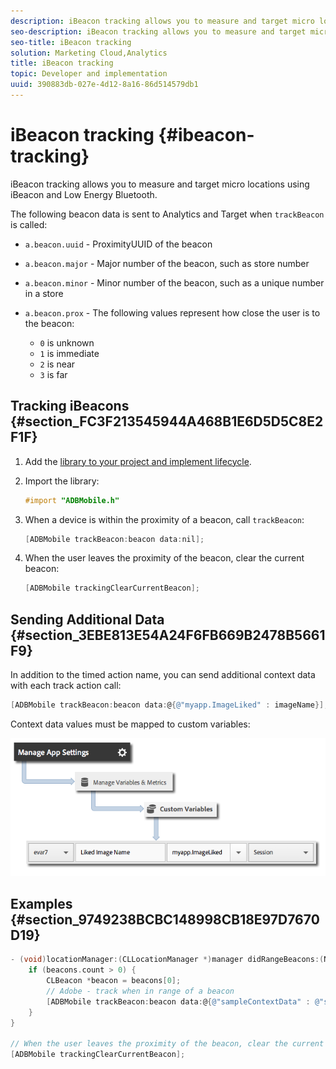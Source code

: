 ```yaml
---
description: iBeacon tracking allows you to measure and target micro locations using iBeacon and Low Energy Bluetooth.
seo-description: iBeacon tracking allows you to measure and target micro locations using iBeacon and Low Energy Bluetooth.
seo-title: iBeacon tracking
solution: Marketing Cloud,Analytics
title: iBeacon tracking
topic: Developer and implementation
uuid: 390883db-027e-4d12-8a16-86d514579db1
---
```


# iBeacon tracking {#ibeacon-tracking}

iBeacon tracking allows you to measure and target micro locations using iBeacon and Low Energy Bluetooth.

The following beacon data is sent to Analytics and Target when `trackBeacon` is called:

* `a.beacon.uuid` - ProximityUUID of the beacon 
* `a.beacon.major` - Major number of the beacon, such as store number 
* `a.beacon.minor` - Minor number of the beacon, such as a unique number in a store 
* `a.beacon.prox` - The following values represent how close the user is to the beacon:

  * `0` is unknown 
  * `1` is immediate 
  * `2` is near 
  * `3` is far

## Tracking iBeacons {#section_FC3F213545944A468B1E6D5D5C8E2F1F}

1. Add the [library to your project and implement lifecycle](/help/ios/getting-started/dev-qs.md). 
1. Import the library: 

   ```objective-c
   #import "ADBMobile.h"
   ```

1. When a device is within the proximity of a beacon, call `trackBeacon`: 

   ```objective-c
   [ADBMobile trackBeacon:beacon data:nil];
   ```

1. When the user leaves the proximity of the beacon, clear the current beacon: 

   ```objective-c
   [ADBMobile trackingClearCurrentBeacon];
   ```

## Sending Additional Data {#section_3EBE813E54A24F6FB669B2478B5661F9}

In addition to the timed action name, you can send additional context data with each track action call:

```objective-c
[ADBMobile trackBeacon:beacon data:@{@"myapp.ImageLiked" : imageName}];
```

Context data values must be mapped to custom variables: 

![](assets/map-variable-context-ltv.png)

## Examples {#section_9749238BCBC148998CB18E97D7670D19}

```objective-c
- (void)locationManager:(CLLocationManager *)manager didRangeBeacons:(NSArray *)beacons inRegion:(CLBeaconRegion *)region { 
    if (beacons.count > 0) { 
        CLBeacon *beacon = beacons[0]; 
        // Adobe - track when in range of a beacon 
        [ADBMobile trackBeacon:beacon data:@{@"sampleContextData" : @"sampleContextDataVal"}]; 
    } 
} 
 
// When the user leaves the proximity of the beacon, clear the current beacon 
[ADBMobile trackingClearCurrentBeacon];
```

